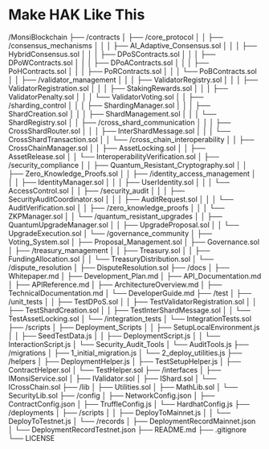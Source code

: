 # Make HAK Like This
/MonsiBlockchain
    ├── /contracts
    │   ├── /core_protocol
    │   │   ├── /consensus_mechanisms
    │   │   │   ├── AI_Adaptive_Consensus.sol
    │   │   │   ├── HybridConsensus.sol
    │   │   │   ├── DPoSContracts.sol
    │   │   │   ├── DPoWContracts.sol
    │   │   │   ├── DPoAContracts.sol
    │   │   │   ├── PoHContracts.sol
    │   │   │   ├── PoRContracts.sol
    │   │   │   └── PoBContracts.sol
    │   │   ├── /validator_management
    │   │   │   ├── ValidatorRegistry.sol
    │   │   │   ├── ValidatorRegistration.sol
    │   │   │   ├── StakingRewards.sol
    │   │   │   ├── ValidatorPenalty.sol
    │   │   │   └── ValidatorVoting.sol
    │   │   ├── /sharding_control
    │   │   │   ├── ShardingManager.sol
    │   │   │   ├── ShardCreation.sol
    │   │   │   ├── ShardManagement.sol
    │   │   │   └── ShardRegistry.sol
    │   │   ├── /cross_shard_communication
    │   │   │   ├── CrossShardRouter.sol
    │   │   │   ├── InterShardMessage.sol
    │   │   │   └── CrossShardTransaction.sol
    │   │   └── /cross_chain_interoperability
    │   │       ├── CrossChainManager.sol
    │   │       ├── AssetLocking.sol
    │   │       ├── AssetRelease.sol
    │   │       └── InteroperabilityVerification.sol
    │   ├── /security_compliance
    │   │   ├── Quantum_Resistant_Cryptography.sol
    │   │   ├── Zero_Knowledge_Proofs.sol
    │   │   ├── /identity_access_management
    │   │   │   ├── IdentityManager.sol
    │   │   │   ├── UserIdentity.sol
    │   │   │   └── AccessControl.sol
    │   │   ├── /security_audit
    │   │   │   ├── SecurityAuditCoordinator.sol
    │   │   │   ├── AuditRequest.sol
    │   │   │   └── AuditVerification.sol
    │   │   ├── /zero_knowledge_proofs
    │   │   │   └── ZKPManager.sol
    │   │   └── /quantum_resistant_upgrades
    │   │       ├── QuantumUpgradeManager.sol
    │   │       ├── UpgradeProposal.sol
    │   │       └── UpgradeExecution.sol
    │   └── /governance_community
    │       ├── Voting_System.sol
    │       ├── Proposal_Management.sol
    │       ├── Governance.sol
    │       ├── /treasury_management
    │       │   ├── Treasury.sol
    │       │   ├── FundingAllocation.sol
    │       │   └── TreasuryDistribution.sol
    │       └── /dispute_resolution
    │           ├── DisputeResolution.sol
    ├── /docs
    │   ├── Whitepaper.md
    │   ├── Development_Plan.md
    │   ├── API_Documentation.md
    │   ├── APIReference.md
    │   ├── ArchitectureOverview.md
    │   ├── TechnicalDocumentation.md
    │   └── DeveloperGuide.md
    ├── /test
    │   ├── /unit_tests
    │   │   ├── TestDPoS.sol
    │   │   ├── TestValidatorRegistration.sol
    │   │   ├── TestShardCreation.sol
    │   │   ├── TestInterShardMessage.sol
    │   │   └── TestAssetLocking.sol
    │   └── /integration_tests
    │       └── IntegrationTests.sol
    ├── /scripts
    │   ├── Deployment_Scripts
    │   │   ├── SetupLocalEnvironment.js
    │   │   ├── SeedTestData.js
    │   │   ├── DeploymentScript.js
    │   │   └── InteractionScript.js
    │   └── Security_Audit_Tools
    │       └── AuditTools.js
    ├── /migrations
    │   ├── 1_initial_migration.js
    │   └── 2_deploy_utilities.js
    ├── /helpers
    │   ├── DeploymentHelper.js
    │   ├── TestSetupHelper.js
    │   ├── ContractHelper.sol
    │   └── TestHelper.sol
    ├── /interfaces
    │   ├── IMonsiService.sol
    │   ├── IValidator.sol
    │   ├── IShard.sol
    │   └── ICrossChain.sol
    ├── /lib
    │   ├── Utilities.sol
    │   ├── MathLib.sol
    │   └── SecurityLib.sol
    ├── /config
    │   ├── NetworkConfig.json
    │   ├── ContractConfig.json
    │   ├── TruffleConfig.js
    │   └── HardhatConfig.js
    ├── /deployments
    │   ├── /scripts
    │   │   ├── DeployToMainnet.js
    │   │   └── DeployToTestnet.js
    │   └── /records
    │       ├── DeploymentRecordMainnet.json
    │       └── DeploymentRecordTestnet.json
    ├── README.md
    ├── .gitignore
    └── LICENSE
